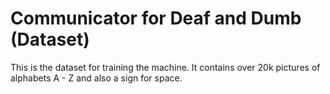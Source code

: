 # Communicator for Deaf and Dumb (Dataset)
 This is the dataset for training the machine. It contains over 20k pictures of alphabets A - Z and also a sign for space.
